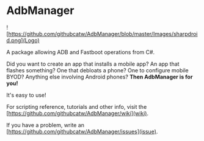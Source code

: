 # AdbManager
![https://github.com/githubcatw/AdbManager/blob/master/Images/sharpdroid.png](Logo)

A package allowing ADB and Fastboot operations from C#.

Did you want to create an app that installs a mobile app? An app that flashes something? One that debloats a phone? One to configure mobile BYOD? Anything else involving Android phones? **Then AdbManager is for you!**

It's easy to use!

For scripting reference, tutorials and other info, visit the [https://github.com/githubcatw/AdbManager/wiki](wiki).

If you have a problem, write an [https://github.com/githubcatw/AdbManager/issues](issue).